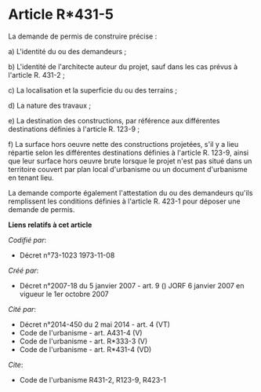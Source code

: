 # Article R*431-5

La demande de permis de construire précise :

a) L'identité du ou des demandeurs ;

b) L'identité de l'architecte auteur du projet, sauf dans les cas prévus à l'article R. 431-2 ;

c) La localisation et la superficie du ou des terrains ;

d) La nature des travaux ;

e) La destination des constructions, par référence aux différentes destinations définies à l'article R. 123-9 ;

f) La surface hors oeuvre nette des constructions projetées, s'il y a lieu répartie selon les différentes destinations
définies à l'article R. 123-9, ainsi que leur surface hors oeuvre brute lorsque le projet n'est pas situé dans un territoire
couvert par plan local d'urbanisme ou un document d'urbanisme en tenant lieu.

La demande comporte également l'attestation du ou des demandeurs qu'ils remplissent les conditions définies à l'article R.
423-1 pour déposer une demande de permis.

**Liens relatifs à cet article**

_Codifié par_:

  - Décret n°73-1023 1973-11-08

_Créé par_:

  - Décret n°2007-18 du 5 janvier 2007 - art. 9 () JORF 6 janvier 2007 en vigueur le 1er octobre 2007

_Cité par_:

  - Décret n°2014-450 du 2 mai 2014 - art. 4 (VT)
  - Code de l'urbanisme - art. A431-4 (V)
  - Code de l'urbanisme - art. R*333-3 (V)
  - Code de l'urbanisme - art. R*431-4 (VD)

_Cite_:

  - Code de l'urbanisme R431-2, R123-9, R423-1
